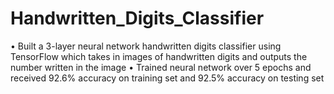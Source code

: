 # Handwritten_Digits_Classifier
•	Built a 3-layer neural network handwritten digits classifier using TensorFlow which takes in images of handwritten digits and outputs the number written in the image
•	Trained neural network over 5 epochs and received 92.6% accuracy on training set and 92.5% accuracy on testing set
